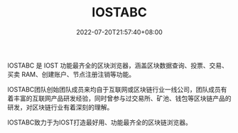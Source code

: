 ﻿---
weight: 
title: "IOSTABC"
description: "IOSTABC 是 IOST 功能最齐全的区块浏览器，涵盖区块数据查询、投票、交易、买卖 RAM、创建账户、节点注册注销等功能"
date: 2022-07-20T21:57:40+08:00
lastmod: 2022-07-20T16:45:40+08:00
draft: false
authors: ["浮尘"]
featuredImage: "iostabc.jpg"
link: "https://www.iostabc.com/"
tags: ["区块链浏览器","IOSTABC"]
categories: ["navigation"]
navigation: ["区块链浏览器"]
lightgallery: true
toc: true
pinned: false
recommend: false
recommend1: false
---
IOSTABC 是 IOST 功能最齐全的区块浏览器，涵盖区块数据查询、投票、交易、买卖 RAM、创建账户、节点注册注销等功能。

IOSTABC团队创始团队成员来均自于互联网或区块链行业一线公司，团队成员有着丰富的互联网产品研发经验，同时曾参与过交易所、矿池、钱包等区块链产品的研发，对区块链行业有着深刻的理解。

IOSTABC致力于为IOST打造最好用、功能最齐全的区块链浏览器。